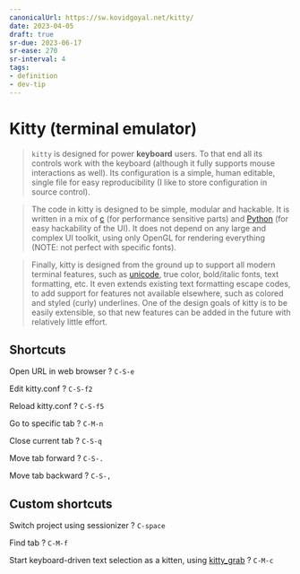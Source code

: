 ```yaml
---
canonicalUrl: https://sw.kovidgoyal.net/kitty/
date: 2023-04-05
draft: true
sr-due: 2023-06-17
sr-ease: 270
sr-interval: 4
tags:
- definition
- dev-tip
---
```


# Kitty (terminal emulator)

> `kitty` is designed for power **keyboard** users. To that end all its controls
> work with the keyboard (although it fully supports mouse interactions as
> well). Its configuration is a simple, human editable, single file for easy
> reproducibility (I like to store configuration in source control).

> The code in kitty is designed to be simple, modular and hackable. It is
> written in a mix of [c](./c%20%28programming%20language%29.md) (for
> performance sensitive parts) and [Python](./Python.md) (for easy hackability
> of the UI). It does not depend on any large and complex UI toolkit, using only
> OpenGL for rendering everything (NOTE: not perfect with specific fonts).

> Finally, kitty is designed from the ground up to support all modern terminal
> features, such as [unicode](./unicode.md), true color, bold/italic fonts,
> text formatting, etc. It even extends existing text formatting escape codes,
> to add support for features not available elsewhere, such as colored and
> styled (curly) underlines. One of the design goals of kitty is to be easily
> extensible, so that new features can be added in the future with relatively
> little effort.

## Shortcuts

Open URL in web browser
?
`C-S-e`
<!--SR:!2023-06-10,6,212-->

Edit kitty.conf
?
`C-S-f2`
<!--SR:!2023-12-10,189,290-->

Reload kitty.conf
?
`C-S-f5`
<!--SR:!2023-06-12,8,252-->

Go to specific tab
?
`C-M-n`
<!--SR:!2023-08-16,73,272-->

Close current tab
?
`C-S-q`
<!--SR:!2023-06-09,5,192-->

Move tab forward
?
`C-S-.`
<!--SR:!2023-06-09,5,212-->

Move tab backward
?
`C-S-,`
<!--SR:!2023-08-02,59,232-->

## Custom shortcuts

Switch project using sessionizer
?
`C-space`
<!--SR:!2023-12-11,190,292-->

Find tab
?
`C-M-f`
<!--SR:!2023-06-09,5,192-->

Start keyboard-driven text selection as a kitten, using [kitty_grab](https://github.com/yurikhan/kitty_grab)
?
`C-M-c`
<!--SR:!2023-06-10,6,212-->